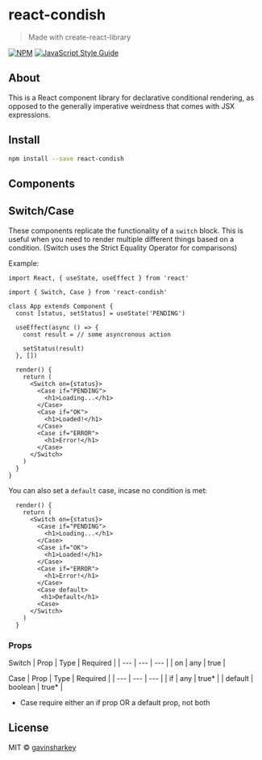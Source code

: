 # react-condish

> Made with create-react-library

[![NPM](https://img.shields.io/npm/v/react-condish.svg)](https://www.npmjs.com/package/react-condish) [![JavaScript Style Guide](https://img.shields.io/badge/code_style-standard-brightgreen.svg)](https://standardjs.com)

## About

This is a React component library for declarative conditional rendering, as opposed to the generally imperative weirdness that comes with JSX expressions.

## Install

```bash
npm install --save react-condish
```

## Components

## Switch/Case

These components replicate the functionality of a `switch` block. This is useful when you need to render multiple different things based on a condition. (Switch uses the Strict Equality Operator for comparisons)

Example:
```tsx
import React, { useState, useEffect } from 'react'

import { Switch, Case } from 'react-condish'

class App extends Component {
  const [status, setStatus] = useState('PENDING')

  useEffect(async () => {
    const result = // some asyncronous action

    setStatus(result)
  }, [])

  render() {
    return (
      <Switch on={status}>
        <Case if="PENDING">
          <h1>Loading...</h1>
        </Case>
        <Case if="OK">
          <h1>Loaded!</h1>
        </Case>
        <Case if="ERROR">
          <h1>Error!</h1>
        </Case>
      </Switch>
    )
  }
}
```

You can also set a `default` case, incase no condition is met:

```tsx
  render() {
    return (
      <Switch on={status}>
        <Case if="PENDING">
          <h1>Loading...</h1>
        </Case>
        <Case if="OK">
          <h1>Loaded!</h1>
        </Case>
        <Case if="ERROR">
          <h1>Error!</h1>
        </Case>
        <Case default>
         <h1>Default</h1>
        <Case>
      </Switch>
    )
  }
```

### Props

Switch
| Prop | Type | Required |
| --- | --- | --- |
| on | any | true |

Case
| Prop | Type | Required |
| --- | --- | --- |
| if | any | true* |
| default | boolean | true* |

* Case require either an if prop OR a default prop, not both



## License

MIT © [gavinsharkey](https://github.com/gavinsharkey)

